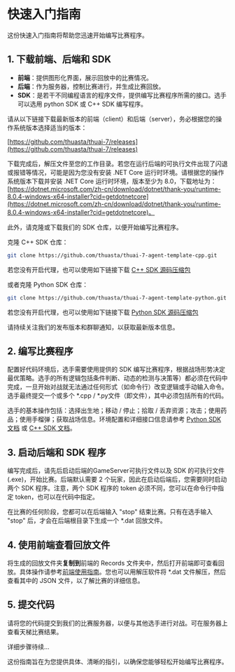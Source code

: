 # 快速入门指南

这份快速入门指南将帮助您迅速开始编写比赛程序。

## 1. 下载前端、后端和 SDK 

- **前端**：提供图形化界面，展示回放中的比赛情况。
- **后端**：作为服务器，控制比赛进行，并生成比赛回放。
- **SDK**：是若干不同编程语言的程序文件，提供编写比赛程序所需的接口。选手可以选用 python SDK 或 C++ SDK 编写程序。

请从以下链接下载最新版本的前端（client）和后端（server），务必根据您的操作系统版本选择适当的版本：

[https://github.com/thuasta/thuai-7/releases](https://github.com/thuasta/thuai-7/releases)

下载完成后，解压文件至您的工作目录。若您在运行后端的可执行文件出现了闪退或报错等情况，可能是因为您没有安装 .NET Core 运行时环境。请根据您的操作系统版本下载并安装 .NET Core 运行时环境，版本至少为 8.0，下载地址为：[https://dotnet.microsoft.com/zh-cn/download/dotnet/thank-you/runtime-8.0.4-windows-x64-installer?cid=getdotnetcore](https://dotnet.microsoft.com/zh-cn/download/dotnet/thank-you/runtime-8.0.4-windows-x64-installer?cid=getdotnetcore)。

此外，请克隆或下载我们的 SDK 仓库，以便开始编写比赛程序。

克隆 C++ SDK 仓库：

```bash
git clone https://github.com/thuasta/thuai-7-agent-template-cpp.git
```

若您没有开启代理，也可以使用如下链接下载 [C++ SDK 源码压缩包](https://hub.nuaa.cf/thuasta/thuai-7-agent-template-cpp/archive/main.zip)

或者克隆 Python SDK 仓库：

```bash
git clone https://github.com/thuasta/thuai-7-agent-template-python.git
```

若您没有开启代理，也可以使用如下链接下载 [Python SDK 源码压缩包](https://hub.nuaa.cf/thuasta/thuai-7-agent-template-python/archive/main.zip)

请持续关注我们的发布版本和群聊通知，以获取最新版本信息。

## 2. 编写比赛程序

配置好代码环境后，选手需要使用提供的 SDK 编写比赛程序，根据战场形势决定最优策略。选手的所有逻辑包括条件判断、动态的检测与决策等）都必须在代码中完成，一旦开始对战就无法通过任何形式（如命令行）改变逻辑或手动输入命令。选手最终提交一个或多个 \*.cpp / \*.py文件（即文件），其中必须包括所有的代码。

选手的基本操作包括：选择出生地；移动 / 停止；拾取 / 丢弃资源；攻击；使用药品；使用手榴弹；获取战场信息。环境配置和详细接口信息请参考 [Python SDK 文档](python_sdk.md) 或 [C++ SDK 文档](C++_sdk.md)。

## 3. 启动后端和 SDK 程序

编写完成后，请先后启动后端的GameServer可执行文件以及 SDK 的可执行文件(.exe)，开始比赛。后端默认需要 2 个玩家，因此在启动后端后，您需要同时启动两个 SDK 程序。注意，两个 SDK 程序的 token 必须不同，您可以在命令行中指定 token，也可以在代码中指定。

在比赛的任何阶段，您都可以在后端输入 "stop" 结束比赛。只有在选手输入 "stop" 后，才会在后端根目录下生成一个 *.dat 回放文件。

## 4. 使用前端查看回放文件

将生成的回放文件夹**复制到**前端的 Records 文件夹中，然后打开前端即可查看回放。具体操作请参考[前端使用指南](viewer.md)。您也可以用解压软件将 *.dat 文件解压，然后查看其中的 JSON 文件，以了解比赛的详细信息。

## 5. 提交代码

请将您的代码提交到我们的比赛服务器，以便与其他选手进行对战。可在服务器上查看天梯比赛结果。

详细步骤待续...

这份指南旨在为您提供具体、清晰的指引，以确保您能够轻松开始编写比赛程序。
